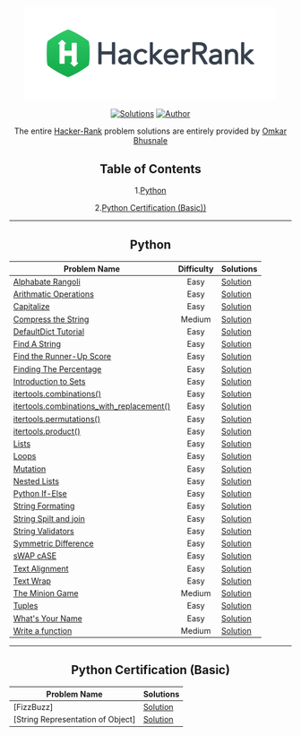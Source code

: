 <div align="center"><a href="https://www.hackerrank.com/stavalpha4" target="_blank"><img src="HackerRank%20Logo.png" width="450" height="auto"></a>

[![Solutions](https://img.shields.io/badge/solutions-50+-green.svg?style=flat-square)](https://github.com/DarkSoul231/HackerRank-Problem-Solution#table-of-contents) 
[![Author](https://img.shields.io/badge/author-OmkarBhusnale-brightgreen.svg?style=flat-square)](https://www.hackerrank.com/stavalpha4) 

The entire [Hacker-Rank](https://www.hackerrank.com) problem solutions are entirely provided by [Omkar Bhusnale](https://www.hackerrank.com/stavalpha4)
   
## Table of Contents
1.[Python](#python)
   
   2.[Python Certification (Basic))](#python-certification-basic)

<hr>
   
## Python
| Problem Name | Difficulty | Solutions |
| --- | :---: | --- |
| [Alphabate Rangoli](https://www.hackerrank.com/challenges/alphabet-rangoli/problem) | Easy | [Solution](https://github.com/DarkSoul231/HackeRank-Problem-Solutions/blob/main/HackerRank%20Python/Alphabate%20Rangoli.txt) |
| [Arithmatic Operations](https://www.hackerrank.com/challenges/python-arithmetic-operators/problem) | Easy | [Solution](https://github.com/DarkSoul231/HackeRank-Problem-Solutions/blob/main/HackerRank%20Python/Arithmatic%20Operations.txt) |
| [Capitalize](https://www.hackerrank.com/challenges/capitalize/problem) | Easy | [Solution](https://github.com/DarkSoul231/HackeRank-Problem-Solutions/blob/main/HackerRank%20Python/Capitalize.txt) |
| [Compress the String](https://www.hackerrank.com/challenges/compress-the-string/problem) | Medium | [Solution](https://github.com/DarkSoul231/HackeRank-Problem-Solutions/blob/main/HackerRank%20Python/Compress%20the%20String!.txt) |
| [DefaultDict Tutorial](https://www.hackerrank.com/challenges/defaultdict-tutorial/problem) | Easy | [Solution](https://github.com/DarkSoul231/HackeRank-Problem-Solutions/blob/main/HackerRank%20Python/DefaultDict%20Tutorial.txt) |
| [Find A String](https://www.hackerrank.com/challenges/find-a-string/problem) | Easy | [Solution](https://github.com/DarkSoul231/HackeRank-Problem-Solutions/blob/main/HackerRank%20Python/Find%20a%20String.txt) |
| [Find the Runner-Up Score](https://www.hackerrank.com/challenges/find-second-maximum-number-in-a-list/problem) | Easy | [Solution](https://github.com/DarkSoul231/HackeRank-Problem-Solutions/blob/main/HackerRank%20Python/Find%20Runner%20Up.txt) |
| [Finding The Percentage](https://www.hackerrank.com/challenges/finding-the-percentage/problem) | Easy | [Solution](https://github.com/DarkSoul231/HackeRank-Problem-Solutions/blob/main/HackerRank%20Python/Finding%20the%20percentage.txt) |
| [Introduction to Sets](https://www.hackerrank.com/challenges/py-introduction-to-sets/problem) | Easy | [Solution](https://github.com/DarkSoul231/HackeRank-Problem-Solutions/blob/main/HackerRank%20Python/Introduction%20To%20Sets.txt) |
| [itertools.combinations()](https://www.hackerrank.com/challenges/itertools-combinations/problem) | Easy | [Solution](https://github.com/DarkSoul231/HackeRank-Problem-Solutions/blob/main/HackerRank%20Python/itertools.combinations().txt) |
| [itertools.combinations_with_replacement()](https://www.hackerrank.com/challenges/itertools-combinations-with-replacement/problem) | Easy | [Solution](https://github.com/DarkSoul231/HackeRank-Problem-Solutions/blob/main/HackerRank%20Python/itertools.combinations_with_replacement().txt) |
| [itertools.permutations()](https://www.hackerrank.com/challenges/itertools-permutations/problem) | Easy | [Solution](https://github.com/DarkSoul231/HackeRank-Problem-Solutions/blob/main/HackerRank%20Python/itertools.permutations().txt) |
| [itertools.product()](https://www.hackerrank.com/challenges/itertools-product/problem) | Easy | [Solution](https://github.com/DarkSoul231/HackeRank-Problem-Solutions/blob/main/HackerRank%20Python/itertools.product().txt) |
| [Lists](https://www.hackerrank.com/challenges/python-lists/problem) | Easy | [Solution](https://github.com/DarkSoul231/HackeRank-Problem-Solutions/blob/main/HackerRank%20Python/Lists.txt) |
| [Loops](https://www.hackerrank.com/challenges/python-loops/problem) | Easy | [Solution](https://github.com/DarkSoul231/HackeRank-Problem-Solutions/blob/main/HackerRank%20Python/Loops.txt) |
| [Mutation](https://www.hackerrank.com/challenges/python-mutations/problem) | Easy | [Solution](https://github.com/DarkSoul231/HackeRank-Problem-Solutions/blob/main/HackerRank%20Python/Mutation.txt) |
| [Nested Lists](https://www.hackerrank.com/challenges/nested-list/problem) | Easy | [Solution](https://github.com/DarkSoul231/HackeRank-Problem-Solutions/blob/main/HackerRank%20Python/Nested%20Lists.txt) |
| [Python If-Else](https://www.hackerrank.com/challenges/py-if-else/problem) | Easy | [Solution](https://github.com/DarkSoul231/HackeRank-Problem-Solutions/blob/main/HackerRank%20Python/Python%20If-Else.txt) | 
| [String Formating](https://www.hackerrank.com/challenges/python-string-formatting/problem) | Easy | [Solution](https://github.com/DarkSoul231/HackeRank-Problem-Solutions/blob/main/HackerRank%20Python/String%20Formating.txt) | 
| [String Spilt and join](https://www.hackerrank.com/challenges/python-string-split-and-join/problem) | Easy | [Solution](https://github.com/DarkSoul231/HackeRank-Problem-Solutions/blob/main/HackerRank%20Python/String%20Spilt%20and%20join.txt) | 
| [String Validators](https://www.hackerrank.com/challenges/string-validators/problem) | Easy | [Solution](https://github.com/DarkSoul231/HackeRank-Problem-Solutions/blob/main/HackerRank%20Python/String%20Validators.txt) | 
| [Symmetric Difference](https://www.hackerrank.com/challenges/symmetric-difference/problem) | Easy | [Solution](https://github.com/DarkSoul231/HackeRank-Problem-Solutions/blob/main/HackerRank%20Python/Symmetric%20Difference.txt) | 
| [sWAP cASE](https://www.hackerrank.com/challenges/swap-case/problem) | Easy | [Solution](https://github.com/DarkSoul231/HackeRank-Problem-Solutions/blob/main/HackerRank%20Python/sWAP%20cASE.txt) | 
| [Text Alignment](https://www.hackerrank.com/challenges/text-alignment/problem) | Easy | [Solution](https://github.com/DarkSoul231/HackeRank-Problem-Solutions/blob/main/HackerRank%20Python/Text%20Alignment.txt) | 
| [Text Wrap](https://www.hackerrank.com/challenges/text-wrap/problem) | Easy | [Solution](https://github.com/DarkSoul231/HackeRank-Problem-Solutions/blob/main/HackerRank%20Python/Text%20Wrapper.txt) | 
| [The Minion Game](https://www.hackerrank.com/challenges/the-minion-game/problem) | Medium | [Solution](https://github.com/DarkSoul231/HackeRank-Problem-Solutions/blob/main/HackerRank%20Python/The%20Minion%20Game.txt) | 
| [Tuples](https://www.hackerrank.com/challenges/python-tuples/problem) | Easy | [Solution](https://github.com/DarkSoul231/HackeRank-Problem-Solutions/blob/main/HackerRank%20Python/Tuples.txt) | 
| [What's Your Name](https://www.hackerrank.com/challenges/whats-your-name/problem) | Easy | [Solution](https://github.com/DarkSoul231/HackeRank-Problem-Solutions/blob/main/HackerRank%20Python/What's%20Your%20Name.txt) | 
| [Write a function](https://www.hackerrank.com/challenges/write-a-function/problem) | Medium | [Solution](https://github.com/DarkSoul231/HackeRank-Problem-Solutions/blob/main/HackerRank%20Python/Leap%20or%20Not.txt) | 
   
<hr>
  
 ## Python Certification (Basic)
| Problem Name | Solutions |
| --- | --- |
| [FizzBuzz] | [Solution](https://github.com/DarkSoul231/HackeRank-Problem-Solutions/blob/main/Python%20Certification%20(Basic)/FizzBuzz.txt) |
| [String Representation of Object] | [Solution](https://github.com/DarkSoul231/HackeRank-Problem-Solutions/blob/main/Python%20Certification%20(Basic)/String%20Representation%20of%20Object.txt) |
  
